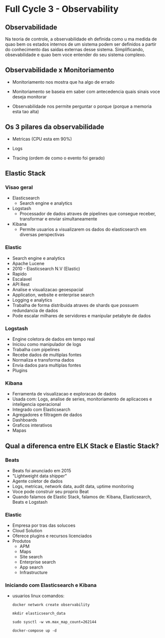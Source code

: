 # Full Cycle 3 - Observability

## Observabilidade

Na teoria de controle, a observabilidade eh definida como u ma medida de quao bem os estados
internos de um sistema podem ser definidos a partir do conhecimento das saidas externas desse sistema. Simplificando,
obsevabilidade e quao bem voce entender do seu sistema complexo.

## Observabilidade x Monitoriamento

- Monitoriamento nos mostra que ha algo de errado

- Monitoriamento se baseia em saber com antecedencia quais sinais voce deseja monitorar

- Observabilidade nos permite perguntar o porque (porque a memoria esta tao alta)

## Os 3 pilares da observabilidade

- Metricas (CPU esta em 90%)

- Logs

- Tracing (ordem de como o evento foi gerado)

## Elastic Stack

### Visao geral

- Elasticsearch
  - Search engine e analytics
- Logstash
  - Processador de dados atraves de pipelines que consegue receber, transformar e enviar simultaneamente
- Kibana
  - Permite usuarios a visualizarem os dados do elasticsearch em diversas perspectivas

### Elastic

- Search engine e analytics
- Apache Lucene
- 2010 - Elasticsearch N.V (Elastic)
- Rapido
- Escalavel
- API Rest
- Analise e visualizacao geoespacial
- Application, website e enterprise search
- Logging e analytics
- Trabalha de forma distribuida atraves de shards que possuem redundancia de dados
- Pode escalar milhares de servidores e manipular petabyte de dados

### Logstash

- Engine coletora de dados em tempo real
- Iniciou como manipulador de logs
- Trabalha com pipelines
- Recebe dados de multiplas fontes
- Normaliza e transforma dados
- Envia dados para multiplas fontes
- Plugins

### Kibana

- Ferramenta de visualizacao e exploracao de dados
- Usada com: Logs, analise de series, monitoriamento de aplicacoes e inteligencia operacional
- Integrado com Elasticsearch
- Agregadores e filtragem de dados
- Dashboards
- Graficos interativos
- Mapas

## Qual a diferenca entre ELK Stack e Elastic Stack?

### Beats

- Beats foi anunciado em 2015
- "Lightweight data shipper"
- Agente coletor de dados
- Logs, metricas, network data, audit data, uptime monitoring
- Voce pode construir seu proprio Beat
- Quando falamos de Elastic Stack, falamos de: Kibana, Elasticsearch, Beats e Logstash

### Elastic

- Empresa por tras das solucoes
- Cloud Solution
- Oferece plugins e recursos licenciados
- Produtos
  - APM
  - Maps
  - Site search
  - Enterprise search
  - App search
  - Infrastructure

### Iniciando com Elasticsearch e Kibana

- usuarios linux comandos:
  ```
  docker network create observability
  ```
  ```
  mkdir elasticsearch_data
  ```
  ```
  sudo sysctl -w vm.max_map_count=262144
  ```
  ```
  docker-compose up -d
  ```
